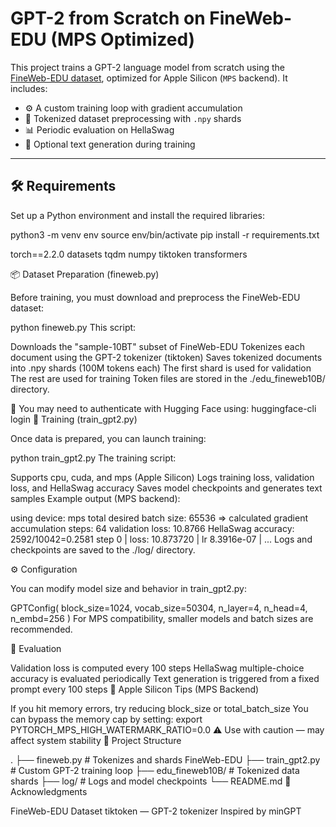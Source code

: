 # GPT-2 from Scratch on FineWeb-EDU (MPS Optimized)

This project trains a GPT-2 language model from scratch using the [FineWeb-EDU dataset](https://huggingface.co/datasets/HuggingFaceFW/fineweb-edu), optimized for Apple Silicon (`MPS` backend). It includes:

- ⚙️ A custom training loop with gradient accumulation  
- 💾 Tokenized dataset preprocessing with `.npy` shards  
- 📊 Periodic evaluation on HellaSwag  
- 🧪 Optional text generation during training  

---

## 🛠️ Requirements

Set up a Python environment and install the required libraries:

python3 -m venv env
source env/bin/activate
pip install -r requirements.txt

torch==2.2.0
datasets
tqdm
numpy
tiktoken
transformers

📦 Dataset Preparation (fineweb.py)

Before training, you must download and preprocess the FineWeb-EDU dataset:

python fineweb.py
This script:

Downloads the "sample-10BT" subset of FineWeb-EDU
Tokenizes each document using the GPT-2 tokenizer (tiktoken)
Saves tokenized documents into .npy shards (100M tokens each)
The first shard is used for validation
The rest are used for training
Token files are stored in the ./edu_fineweb10B/ directory.

🔐 You may need to authenticate with Hugging Face using:
huggingface-cli login
🚀 Training (train_gpt2.py)

Once data is prepared, you can launch training:

python train_gpt2.py
The training script:

Supports cpu, cuda, and mps (Apple Silicon)
Logs training loss, validation loss, and HellaSwag accuracy
Saves model checkpoints and generates text samples
Example output (MPS backend):

using device: mps
total desired batch size: 65536
=> calculated gradient accumulation steps: 64
validation loss: 10.8766
HellaSwag accuracy: 2592/10042=0.2581
step     0 | loss: 10.873720 | lr 8.3916e-07 | ...
Logs and checkpoints are saved to the ./log/ directory.

⚙️ Configuration

You can modify model size and behavior in train_gpt2.py:

GPTConfig(
    block_size=1024,
    vocab_size=50304,
    n_layer=4,
    n_head=4,
    n_embd=256
)
For MPS compatibility, smaller models and batch sizes are recommended.

🧪 Evaluation

Validation loss is computed every 100 steps
HellaSwag multiple-choice accuracy is evaluated periodically
Text generation is triggered from a fixed prompt every 100 steps
🍎 Apple Silicon Tips (MPS Backend)

If you hit memory errors, try reducing block_size or total_batch_size
You can bypass the memory cap by setting:
export PYTORCH_MPS_HIGH_WATERMARK_RATIO=0.0
⚠️ Use with caution — may affect system stability
📁 Project Structure

.
├── fineweb.py            # Tokenizes and shards FineWeb-EDU
├── train_gpt2.py         # Custom GPT-2 training loop
├── edu_fineweb10B/       # Tokenized data shards
├── log/                  # Logs and model checkpoints
└── README.md
🙌 Acknowledgments

FineWeb-EDU Dataset
tiktoken — GPT-2 tokenizer
Inspired by minGPT
